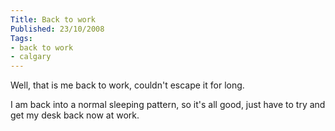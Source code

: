 ```yaml
---
Title: Back to work
Published: 23/10/2008
Tags:
- back to work
- calgary
---
```


Well, that is me back to work, couldn't escape it for long.

I am back into a normal sleeping pattern, so it's all good, just have to try and get my desk back now at work.
